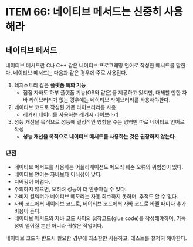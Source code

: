 # ITEM 66: 네이티브 메서드는 신중히 사용해라

## 네이티브 메서드

네이티브 메서드란 C나 C++ 같은 네이티브 프로그래밍 언어로 작성한 메서드를 말한다.
네이티브 메서드는 다음과 같은 경우에 주로 사용된다.

1. 레지스트리 같은 **플랫폼 특화 기능**
    - 점점 자바도 하부 플랫폼 기능(OS와 같은)을 제공하고 있지만, 대체할 만한 자바 라이브러리가 없는 경우에는 네이티브 라이브러리를 사용해야한다.
2. 네이티브 코드로 작성된 기존 라이브러리를 사용
    - 레거시 데이터를 사용하는 레거시 라이브러리
3. 성능 개선을 목적으로 성능에 결정적인 영향을 주는 영역만 따로 네이티브 언어로 작성
    - **성능 개선을 목적으로 네이티브 메서드를 사용하는 것은 권장하지 않는다.**



### 단점

- 네이티브 메서드를 사용하는 어플리케이션도 메모리 훼손 오류의 위험성이 있다.
- 네이티브 언어는 자바보다 이식성이 낮다.
- 디버깅이 어렵다.
- 주의하지 않으면, 오히려 성능이 더 안좋아질 수 있다.
- 가비지 컬렉터가 네이티브 메모리는 자동 회수하지 못하며, 추적도 할 수 없다.
- 자바 코드에서 네이티브 코드로, 네이티브 코드에서 자바 코드로 바뀔 때마다 추가 비용이 든다.
- 네이티브 메서드와 자바 코드 사이의 접착코드(glue code)를 작성해야하며, 가독성이 떨어질 뿐만 아니라 귀찮은 작업이다.



네이티브 코드가 반드시 필요한 경우에 최소한만 사용하고, 테스트를 철저히 해야한다.

